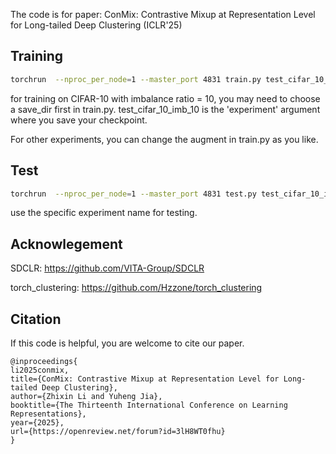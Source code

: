 The code is for paper: ConMix: Contrastive Mixup at Representation Level for Long-tailed Deep Clustering (ICLR'25)

## Training
```bash
torchrun  --nproc_per_node=1 --master_port 4831 train.py test_cifar_10_imb_10
```
for training on CIFAR-10 with imbalance ratio = 10, you may need to choose a save_dir first in train.py. 
test_cifar_10_imb_10 is the 'experiment' argument where you save your checkpoint.

For other experiments, you can change the augment in train.py as you like.

## Test
```bash
torchrun  --nproc_per_node=1 --master_port 4831 test.py test_cifar_10_imb_10
```
use the specific experiment name for testing.
## Acknowlegement
SDCLR: https://github.com/VITA-Group/SDCLR

torch_clustering: https://github.com/Hzzone/torch_clustering

## Citation
If this code is helpful, you are welcome to cite our paper.

```
@inproceedings{
li2025conmix,
title={ConMix: Contrastive Mixup at Representation Level for Long-tailed Deep Clustering},
author={Zhixin Li and Yuheng Jia},
booktitle={The Thirteenth International Conference on Learning Representations},
year={2025},
url={https://openreview.net/forum?id=3lH8WT0fhu}
}
```

